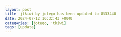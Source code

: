 ```yaml
---
layout: post
title: jtkiwi by jotego has been updated to 8533440
date: 2024-07-12 16:32:43 +0000
categories: [jotego, jtkiwi]
tags: [update]
---
```


